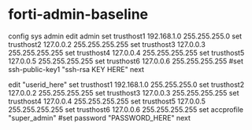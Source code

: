 # forti-admin-baseline
config sys admin
edit admin
set trusthost1 192.168.1.0 255.255.255.0
set trusthost2 127.0.0.2 255.255.255.255
set trusthost3 127.0.0.3 255.255.255.255
set trusthost4 127.0.0.4 255.255.255.255
set trusthost5 127.0.0.5 255.255.255.255
set trusthost6 127.0.0.6 255.255.255.255
#set ssh-public-key1 "ssh-rsa KEY HERE"
next

edit "userid_here"
set trusthost1 192.168.1.0 255.255.255.0
set trusthost2 127.0.0.2 255.255.255.255
set trusthost3 127.0.0.3 255.255.255.255
set trusthost4 127.0.0.4 255.255.255.255
set trusthost5 127.0.0.5 255.255.255.255
set trusthost6 127.0.0.6 255.255.255.255
set accprofile "super_admin"
#set password "PASSWORD_HERE"
next
